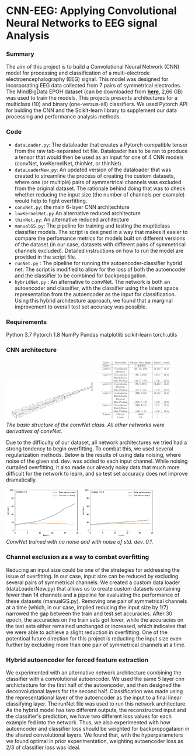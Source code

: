 # CNN-EEG: Applying Convolutional Neural Networks to EEG signal Analysis

### Summary
The aim of this project is to build a Convolutional Neural Network (CNN) model for processing and classification of a multi-electrode electroencephalography (EEG) signal. This model was designed for incorporating EEG data collected from 7 pairs of symmetrical electrodes. The MindBigData EPOH dataset (can be downloaded from **[here](http://mindbigdata.com/opendb/MindBigData-EP-v1.0.zip)**, 2,66 GB) was used to train the models. This projects presents architectures for a multiclass (10) and binary (one-versus-all) classifiers. We used Pytorch API for bulding the CNN and the Scikit-learn library to supplement our data processing and performance analysis methods. 

### Code
* `dataLoader.py`: The dataloader that creates a Pytorch compatible tensor from the raw tab-separated txt file. Dataloader has to be ran to produce a tensor that would then be used as an input for one of 4 CNN models (convNet, lowKernelNet, thinNet, or thinNet).
* `dataLoaderNew.py`: An updated version of the dataloader that was created to streamline the process of creating the custom datasets, where one (or multiple) pairs of symmertrical channels was excluded from the original dataset. The rationale behind doing that was to check whether reducing the input size (the number of channels per example) would help to fight overfitting. 
* `convNet.py`: the main 6-layer CNN architechture
* `lowKernelNet.py` An alternative reduced architecture 
* `thinNet.py`:  An alternative reduced architecture 
* `manualGS.py`: The pipeline for training and testing the muplticlass classifier models. The script is designed in a way that makes it easier to compare the perfomance metrics for models built on different versions of the dataset (in our case, datasets with different pairs of symmetrical channels excluded). Detailed instructions on how to run the model are provided in the script file.
* `runNet.py` : The pipeline for running the autoencoder-classifier hybrid net. The script is modified to allow for the loss of both the autoencoder and the classifier to be combined for backpropagation.
* `hybridNet.py` : An alternative to convNet. The network is both an autoencoder and classifier, with the classifier using the latent space representation from the autoencoder as the input for classification. Using this hybrid architecture approach, we found that a marginal improvement to overall test set accuracy was possible.



### Requirements
Python 3.7
Pytorch 1.8
NumPy
Pandas
matplotlib
scikit-learn
torch.utils


### CNN architecture
<p float="center">
  <img src="convnetSVG.PNG" width="50%" />
  <img src="latNetDiag.PNG" width="40%" />
  <br>
    <em> The basic structure of the convNet class. All other networks were derivatives of convNet. </em>
 </p>

Due to the difficulty of our dataset, all network architectures we tried had a strong tendency to begin overfitting. To combat this, we used several regularization methods. Below is the results of using data noising, where noise of the given std. dev. was added to each input channel. While noising curtailed overfitting, it also made our already noisy data that much more difficult for the network to learn, and so test set accuracy does not improve dramatically.

<p float="center">
  <img src="convnetDrop0WD3e-3Noise0.PNG" width="40%" />
  <img src="convnetDrop0WD3e-3Noise01.png" width="40%" />
  <br>
    <em> ConvNet trained with no noise and with noise of std. dev. 0.1. </em>
 </p>


### Channel exclusion as a way to combat overfitting 
Reducing an input size could be one of the strategies for addressing the issue of overfitting. In our case, input size can be reduced by excluding several pairs of symmetrical channels. We created a custom data loader (dataLoaderNew.py) that allows us to create custom datasets containing fewer than 14 channels and a pipeline for evaluating the performance of these datasets (manualGS.py). Removing one pair of symmetrical channels at a time (which, in our case, implied reducing the input size by 1/7) narrowed the gap between the train and test set accuracies. After 30 epoch, the accuracies on the train sets got lower, while the accuracies on the test sets either remained unchanged or increased, which indicates that we were able to achieve a slight reduction in overfitting. One of the potentioal future direction for this project is reducting the input size even further by excluding more than one pair of symmetrical channels at a time. 

### Hybrid autoencoder for forced feature extraction
We experimented with an alternative network architecture combining the classifier with a convolutional autoencoder. We used the same 5 layer cnn archictecture for the first half of the autoencoder, and then designed the deconvolutional layers for the second half. Classification was made using the representational layer of the autoencoder as the input to a final linear classifying layer. The runNet file was used to run this network architecture. As the hybrid model has two different outputs, the reconstructed input and the classifier's prediction, we have two different loss values for each example fed into the network. Thus, we also experimented with how autoencoder and classifier loss should be weighted for backpropogataion in the shared convolutional layers. We found that, with the hyperparameters we found optimal in prior experimentation, weighting autoencoder loss as 2/3 of classifier loss was ideal.
